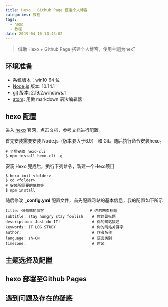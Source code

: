 ```yaml
---
title: Hexo + Github Page 搭建个人博客
categories: 教程
tags:
  - hexo
  - 教程
date: 2019-04-10 14:43:02
---
```


>借助 Hexo + Github Page 搭建个人博客，使用主题为nexT

<!-- more -->

## 环境准备

- 系统版本：win10 64 位
- [Node.js][node] 版本: 10.14.1
- [git][git] 版本: 2.19.2.windows.1
- [atom][atom]: 用做 markdown 语法编辑器

## hexo 配置
进入 [hexo][hexo] 官网，点击文档，参考文档进行配置。

首先安装需要安装 Node.js（版本要大于6.9） 和 Git。随后执行命令安装hexo。

```
# 全局安装 hexo-cli
$ npm install hexo-cli -g
```

安装 Hexo 完成后，执行下列命令，新建一个Hexo项目

```
$ hexo init <folder>
$ cd <folder>
# 安装所需要的依赖等
$ npm install
```

随后修改  **_config.yml** 配置文件，首先配置网站的基本信息，我的配置如下所示

```
title: 张蕴鹏的博客                    # 你的网页标题
subtitle: stay hungry stay foolish    # 你的副标题
description: Just do IT!              # 你的网站描述
keywords: IT LOG STUDY                # 你的网站关键字
author:                               # 作者名称
language: zh-CN                       # 语言类别
timezone:                             # 时区
```


## 主题选择及配置

## hexo 部署至Github Pages

## 遇到问题及存在的疑惑


[node]: https://nodejs.org/
[git]: https://git-scm.com/
[atom]: https://atom.io/
[hexo]: https://hexo.io/zh-cn/
